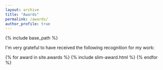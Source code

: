 ```yaml
---
layout: archive
title: "Awards"
permalink: /awards/
author_profile: true
---
```


{% include base_path %}

I'm very grateful to have received the following recognition for my work:

{% for award in site.awards %}
    {% include slim-award.html %}
{% endfor %}


